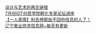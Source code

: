   
[设计与艺术的再生链接](http://www.dianyue.me/archives/309/u1rw8qunsiac8glv/)  
[7月份IDT创意学院孵化专家论坛讲座](http://www.dianyue.me/archives/439/08gccbmr4pkjvwnc/)  
[【一人真情】别去想那些不回你信息的人了！](http://www.dianyue.me/archives/884/euw2xxb6lymnvq9i/)  
[辽宁禽业供求信息网~每天有更新](http://www.dianyue.me/archives/249/x5kfpfarjvvc9ycr/)